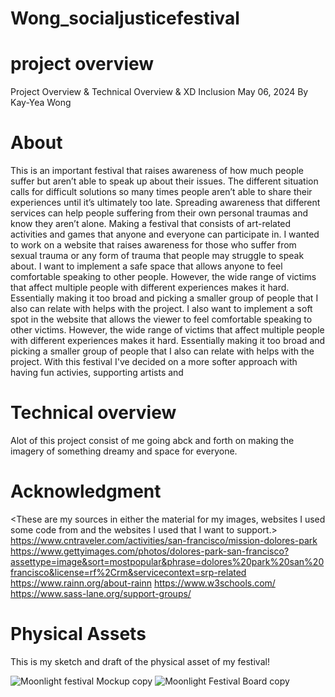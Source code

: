 # Wong_socialjusticefestival
# project overview
Project Overview & Technical Overview & XD Inclusion
May 06, 2024
By Kay-Yea Wong

# About
 This is an important festival that raises awareness of how much people suffer but aren’t able to speak up about their issues.  The different situation calls for difficult solutions so many times people aren’t able to share their experiences until it’s ultimately too late. Spreading awareness that different services can help people suffering from their own personal traumas and know they aren’t alone. Making a festival that consists of art-related activities and games that anyone and everyone can participate in. 
 I wanted to work on a website that raises awareness for those who suffer from sexual trauma or any form of trauma that people may struggle to speak about. I want to implement a safe space that allows anyone to feel comfortable speaking to other people. However, the wide range of victims that affect multiple people with different experiences makes it hard. Essentially making it too broad and picking a smaller group of people that I also can relate with helps with the project. 
 I also want to implement a soft spot in the website that allows the viewer to feel comfortable speaking to other victims. However, the wide range of victims that affect multiple people with different experiences makes it hard. Essentially making it too broad and picking a smaller group of people that I also can relate with helps with the project. 
 With this festival I've decided on a more softer approach with having fun activies, supporting artists and 


# Technical overview
Alot of this project consist of me going abck and forth on making the imagery of something dreamy and space for everyone. 

# Acknowledgment
<These are my sources in either the material for my images, websites I used some code from and the websites I used that I want to support.>
https://www.cntraveler.com/activities/san-francisco/mission-dolores-park
https://www.gettyimages.com/photos/dolores-park-san-francisco?assettype=image&sort=mostpopular&phrase=dolores%20park%20san%20francisco&license=rf%2Crm&servicecontext=srp-related
https://www.rainn.org/about-rainn
https://www.w3schools.com/
https://www.sass-lane.org/support-groups/



# Physical Assets
This is my sketch and draft of the physical asset of my festival!


![Moonlight festival Mockup copy](https://github.com/Sleepy-Kay/Wong_socialjusticefestival/assets/158385673/98be142b-c01b-4490-8118-1f464a0b6ae1)
![Moonlight Festival Board copy](https://github.com/Sleepy-Kay/Wong_socialjusticefestival/assets/158385673/fd35c42c-eae2-47f2-8b6b-0e9c2b414b9b)



